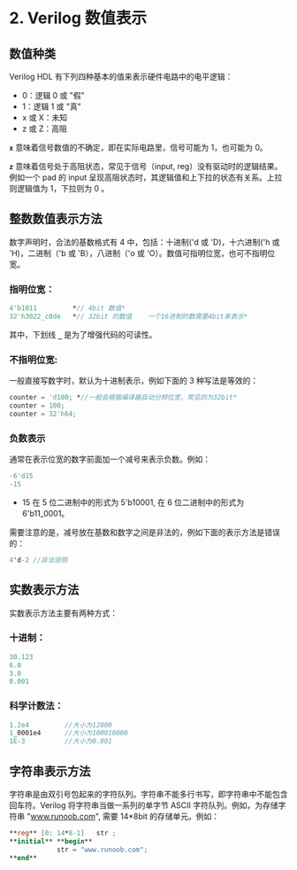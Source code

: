# 2. Verilog 数值表示

## **数值种类**

Verilog HDL 有下列四种基本的值来表示硬件电路中的电平逻辑：

- 0：逻辑 0 或 "假"
- 1：逻辑 1 或 "真"
- x 或 X：未知
- z 或 Z：高阻

**`x`** 意味着信号数值的不确定，即在实际电路里，信号可能为 1，也可能为 0。

**`z`** 意味着信号处于高阻状态，常见于信号（input, reg）没有驱动时的逻辑结果。例如一个 pad 的 input 呈现高阻状态时，其逻辑值和上下拉的状态有关系。上拉则逻辑值为 1，下拉则为 0 。

## **整数数值表示方法**

数字声明时，合法的基数格式有 4 中，包括：十进制('d 或 'D)，十六进制('h 或 'H)，二进制（'b 或 'B），八进制（'o 或 'O）。数值可指明位宽，也可不指明位宽。

### **指明位宽：**

```verilog
4'b1011         *// 4bit 数值*
32'h3022_c0de   *// 32bit 的数值    一个16进制的数需要4bit来表示*
```

其中，下划线 **`_`** 是为了增强代码的可读性。

### **不指明位宽:**

一般直接写数字时，默认为十进制表示，例如下面的 3 种写法是等效的：

```verilog
counter = 'd100; *//一般会根据编译器自动分频位宽，常见的为32bit*
counter = 100;
counter = 32'h64;
```

### **负数表示**

通常在表示位宽的数字前面加一个减号来表示负数。例如：

```verilog
-6'd15
-15
```

- 15 在 5 位二进制中的形式为 5'b10001, 在 6 位二进制中的形式为 6'b11_0001。

需要注意的是，减号放在基数和数字之间是非法的，例如下面的表示方法是错误的：

```verilog
4'd-2 //非法说明
```

## **实数表示方法**

实数表示方法主要有两种方式：

### **十进制：**

```verilog
30.123
6.0
3.0
0.001
```

### **科学计数法：**

```verilog
1.2e4         //大小为12000
1_0001e4      //大小为100010000
1E-3          //大小为0.001
```

## **字符串表示方法**

字符串是由双引号包起来的字符队列。字符串不能多行书写，即字符串中不能包含回车符。Verilog 将字符串当做一系列的单字节 ASCII 字符队列。例如，为存储字符串 "www.runoob.com", 需要 14*8bit 的存储单元。例如：

```verilog
**reg** [0: 14*8-1]   str ;
**initial** **begin**    
			str = "www.runoob.com";
**end**
```